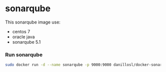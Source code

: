 # sonarqube
This sonarqube image use:
  - centos 7
  - oracle java
  - sonarqube 5.1


### Run sonarqube

```sh
sudo docker run -d --name sonarqube -p 9000:9000 danillosl/docker-sonarqube
```
